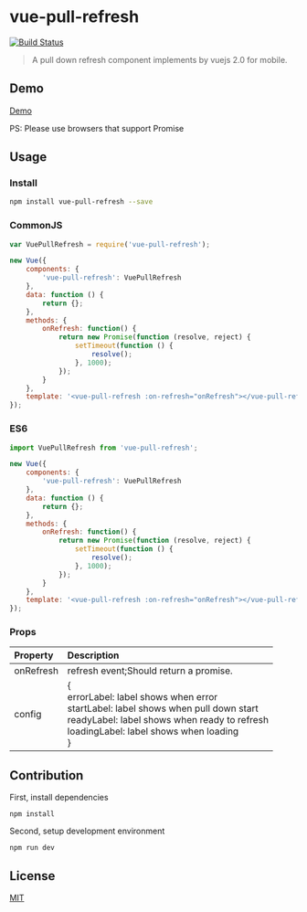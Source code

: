 # vue-pull-refresh
[![Build Status](https://travis-ci.org/lakb248/vue-pull-refresh.svg?branch=master)](https://travis-ci.org/lakb248/vue-pull-refresh)

> A pull down refresh component implements by vuejs 2.0 for mobile.

## Demo

[Demo](https://lakb248.github.io/vue-pull-refresh)

PS: Please use browsers that support Promise

## Usage

### Install

```bash
npm install vue-pull-refresh --save
```

### CommonJS

```javascript
var VuePullRefresh = require('vue-pull-refresh');

new Vue({
    components: {
        'vue-pull-refresh': VuePullRefresh
    },
    data: function () {
        return {};
    },
    methods: {
        onRefresh: function() {
            return new Promise(function (resolve, reject) {
                setTimeout(function () {
                    resolve();
                }, 1000);
            });
        }
    },
    template: '<vue-pull-refresh :on-refresh="onRefresh"></vue-pull-refresh>'
});
```

### ES6
```javascript
import VuePullRefresh from 'vue-pull-refresh';

new Vue({
    components: {
        'vue-pull-refresh': VuePullRefresh
    },
    data: function () {
        return {};
    },
    methods: {
        onRefresh: function() {
            return new Promise(function (resolve, reject) {
                setTimeout(function () {
                    resolve();
                }, 1000);
            });
        }
    },
    template: '<vue-pull-refresh :on-refresh="onRefresh"></vue-pull-refresh>'
});
```

### Props
| Property | Description |
|:--|:--|
| onRefresh | refresh event;Should return a promise. |
| config | {<br>errorLabel: label shows when error<br>startLabel: label shows when pull down start<br>readyLabel: label shows when ready to refresh<br>loadingLabel: label shows when loading<br>} |

## Contribution
First, install dependencies
```
npm install
```
Second, setup development environment
```
npm run dev
```

## License

[MIT](http://opensource.org/licenses/MIT)
